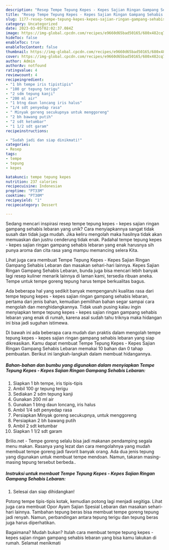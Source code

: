 ```yaml
---
description: "Resep Tempe Tepung Kepes - Kepes Sajian Ringan Gampang Sehabis Lebaran yang Lezat"
title: "Resep Tempe Tepung Kepes - Kepes Sajian Ringan Gampang Sehabis Lebaran yang Lezat"
slug: 1177-resep-tempe-tepung-kepes-kepes-sajian-ringan-gampang-sehabis-lebaran-yang-lezat
category: Uncategorized
date: 2023-03-05T02:02:37.084Z
image: https://img-global.cpcdn.com/recipes/e9660d65bad50165/680x482cq70/tempe-tepung-kepes-kepes-sajian-ringan-gampang-sehabis-lebaran-foto-resep-utama.jpg
hideToc: false
enableToc: true
enableTocContent: false
thumbnail: https://img-global.cpcdn.com/recipes/e9660d65bad50165/680x482cq70/tempe-tepung-kepes-kepes-sajian-ringan-gampang-sehabis-lebaran-foto-resep-utama.jpg
cover: https://img-global.cpcdn.com/recipes/e9660d65bad50165/680x482cq70/tempe-tepung-kepes-kepes-sajian-ringan-gampang-sehabis-lebaran-foto-resep-utama.jpg
author: Admin
authorAv: notfound
ratingvalue: 4
reviewcount: 4
recipeingredient:
- "1 bh tempe iris tipistipis"
- "100 gr tepung terigu"
- "2 sdm tepung kanji"
- "200 ml air"
- "1 btng daun loncang iris halus"
- "1/4 sdt penyedap rasa"
- " Minyak goreng secukupnya untuk menggoreng"
- "2 bh bawang putih"
- "2 sdt ketumbar"
- "1 1/2 sdt garam"
recipeinstructions:

- "Sudah jadi dan siap dinikmati!"
categories:
- Resep
tags:
- tempe
- tepung
- kepes

katakunci: tempe tepung kepes 
nutrition: 237 calories
recipecuisine: Indonesian
preptime: "PT33M"
cooktime: "PT30M"
recipeyield: "1"
recipecategory: Dessert

---
```





Sedang mencari inspirasi resep tempe tepung kepes - kepes sajian ringan gampang sehabis lebaran yang unik? Cara menyiapkannya sangat tidak susah dan tidak juga mudah. Jika keliru mengolah maka hasilnya tidak akan memuaskan dan justru cenderung tidak enak. Padahal tempe tepung kepes - kepes sajian ringan gampang sehabis lebaran yang enak harusnya sih punya aroma dan cita rasa yang mampu memancing selera Kita.





Lihat juga cara membuat Tempe Tepung Kepes - Kepes Sajian Ringan Gampang Sehabis Lebaran dan masakan sehari-hari lainnya. Kepes Sajian Ringan Gampang Sehabis Lebaran, bunda juga bisa mencari lebih banyak lagi resep kuliner menarik lainnya di laman kami, tersedia ribuan aneka. Tempe untuk tempe goreng tepung harus tempe berkualitas bagus.

Ada beberapa hal yang sedikit banyak mempengaruhi kualitas rasa dari tempe tepung kepes - kepes sajian ringan gampang sehabis lebaran, pertama dari jenis bahan, kemudian pemilihan bahan segar sampai cara mengolah dan menghidangkannya. Tidak usah pusing kalau ingin menyiapkan tempe tepung kepes - kepes sajian ringan gampang sehabis lebaran yang enak di rumah, karena asal sudah tahu triknya maka hidangan ini bisa jadi suguhan istimewa.






Di bawah ini ada beberapa cara mudah dan praktis dalam mengolah tempe tepung kepes - kepes sajian ringan gampang sehabis lebaran yang siap dikreasikan. Kamu dapat membuat Tempe Tepung Kepes - Kepes Sajian Ringan Gampang Sehabis Lebaran memakai 10 bahan dan 0 tahap pembuatan. Berikut ini langkah-langkah dalam membuat hidangannya.

<!--inarticleads1-->

##### Bahan-bahan dan bumbu yang digunakan dalam menyiapkan Tempe Tepung Kepes - Kepes Sajian Ringan Gampang Sehabis Lebaran:

1. Siapkan 1 bh tempe, iris tipis-tipis
1. Ambil 100 gr tepung terigu
1. Sediakan 2 sdm tepung kanji
1. Gunakan 200 ml air
1. Gunakan 1 btng daun loncang, iris halus
1. Ambil 1/4 sdt penyedap rasa
1. Persiapkan  Minyak goreng secukupnya, untuk menggoreng
1. Persiapkan 2 bh bawang putih
1. Ambil 2 sdt ketumbar
1. Siapkan 1 1/2 sdt garam


Brilio.net - Tempe goreng selalu bisa jadi makanan pendamping segala menu makan. Rasanya yang lezat dan cara mengolahnya yang mudah membuat tempe goreng jadi favorit banyak orang. Ada dua jenis tepung yang digunakan untuk membuat tempe mendoan. Namun, takaran masing-masing tepung tersebut berbeda.. 

<!--inarticleads2-->

##### Instruksi untuk membuat Tempe Tepung Kepes - Kepes Sajian Ringan Gampang Sehabis Lebaran:


1. Selesai dan siap dihidangkan!

Potong tempe tipis-tipis kotak, kemudian potong lagi menjadi segitiga. Lihat juga cara membuat Opor Ayam Sajian Spesial Lebaran dan masakan sehari-hari lainnya. Tambahan tepung beras bisa membuat tempe goreng tepung jadi renyah. Namun, perbandingan antara tepung terigu dan tepung beras juga harus diperhatikan. 

Bagaimana? Mudah bukan? Itulah cara membuat tempe tepung kepes - kepes sajian ringan gampang sehabis lebaran yang bisa kamu lakukan di rumah. Selamat menikmati
